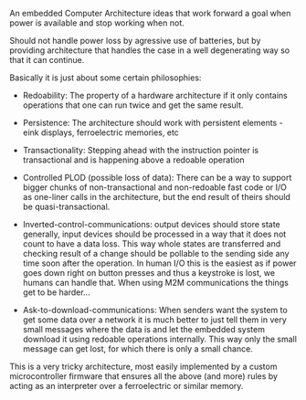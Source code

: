 An embedded Computer Architecture ideas that work forward
a goal when power is available and stop working when not.

Should not handle power loss by agressive use of batteries,
but by providing architecture that handles the case in a
well degenerating way so that it can continue.

Basically it is just about some certain philosophies:

* Redoability: The property of a hardware architecture if it only contains operations that one can run twice and get the same result.

* Persistence: The architecture should work with persistent elements - eink displays, ferroelectric memories, etc

* Transactionality: Stepping ahead with the instruction pointer is transactional and is happening above a redoable operation

* Controlled PLOD (possible loss of data): There can be a way to support bigger chunks of non-transactional and non-redoable fast code or I/O as one-liner calls in the architecture, but the end result of theirs should be quasi-transactional.

* Inverted-control-communications: output devices should store state generally, input devices should be processed in a way that it does not count to have a data loss. This way whole states are transferred and checking result of a change should be pollable to the sending side any time soon after the operation. In human I/O this is the easiest as if power goes down right on button presses and thus a keystroke is lost, we humans can handle that. When using M2M communications the things get to be harder...

* Ask-to-download-communications: When senders want the system to get some data over a network it is much better to just tell them in very small messages where the data is and let the embedded system download it using redoable operations internally. This way only the small message can get lost, for which there is only a small chance.

This is a very tricky architecture, most easily implemented by a custom microcontroller firmware that ensures all the above (and more) rules by acting as an interpreter over a ferroelectric or similar memory.
